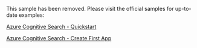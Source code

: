 This sample has been removed.  Please visit the official samples for up-to-date examples:

[Azure Cognitive Search - Quickstart](https://github.com/Azure-Samples/azure-search-dotnet-samples/tree/master/quickstart)

[Azure Cognitive Search - Create First App](https://github.com/Azure-Samples/azure-search-dotnet-samples/tree/master/create-first-app)
